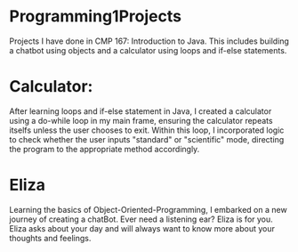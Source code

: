 # Programming1Projects
Projects I have done in CMP 167: Introduction to Java. This includes building a chatbot using objects and a calculator using loops and if-else statements.  

# Calculator:
After learning loops and if-else statement in Java, I created a calculator using a do-while loop in my main frame, ensuring the calculator repeats itselfs unless the user
chooses to exit. Within this loop, I incorporated logic to check whether the user inputs "standard" or "scientific" mode, directing the program to the appropriate method accordingly.

# Eliza
Learning the basics of Object-Oriented-Programming, I embarked on a new journey of creating a chatBot. Ever need a listening ear? Eliza is for you. Eliza asks about your day 
and will always want to know more about your thoughts and feelings. 
